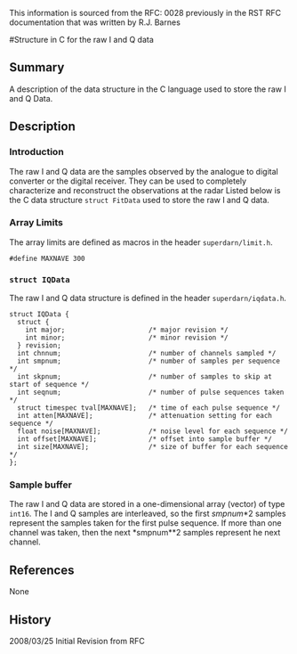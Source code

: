 <!--
(C) Copyright 2020 VT SuperDARN, Virginia Polytechnic Institute & State University
author: Kevin Sterne
-->

This information is sourced from the RFC: 0028 previously in the RST RFC documentation that was written by R.J. Barnes

#Structure in C for the raw I and Q data

## Summary

A description of the data structure in the C language used to store the raw I and Q  Data.

## Description

### Introduction

The raw I and Q data are the samples observed by the analogue to digital converter or the digital receiver. They can be used to completely characterize and reconstruct the observations at the radar  Listed below is the C data structure `struct FitData` used to store the raw  I and Q data.

### Array Limits

The array limits are defined as macros in the header `superdarn/limit.h`.

`#define MAXNAVE 300`

### `struct IQData`

The raw I and Q data structure is defined in the header `superdarn/iqdata.h`.

```
struct IQData {
  struct {
    int major;                     /* major revision */
    int minor;                     /* minor revision */
  } revision;           
  int chnnum;                      /* number of channels sampled */
  int smpnum;                      /* number of samples per sequence */
  int skpnum;                      /* number of samples to skip at start of sequence */
  int seqnum;                      /* number of pulse sequences taken */
  struct timespec tval[MAXNAVE];   /* time of each pulse sequence */
  int atten[MAXNAVE];              /* attenuation setting for each sequence */
  float noise[MAXNAVE];            /* noise level for each sequence */
  int offset[MAXNAVE];             /* offset into sample buffer */
  int size[MAXNAVE];               /* size of buffer for each sequence */
};
```

### Sample buffer

The raw I and Q data are stored in a one-dimensional array (vector) of type `int16`. The I and Q samples are interleaved, so the first *smpnum*\*2 samples represent the samples taken for the first pulse sequence. If more than one channel was taken, then the next *smpnum\**2 samples represent he next channel.

## References

None

## History

2008/03/25  Initial Revision from RFC



